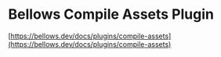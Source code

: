 # Bellows Compile Assets Plugin

[https://bellows.dev/docs/plugins/compile-assets](https://bellows.dev/docs/plugins/compile-assets)
